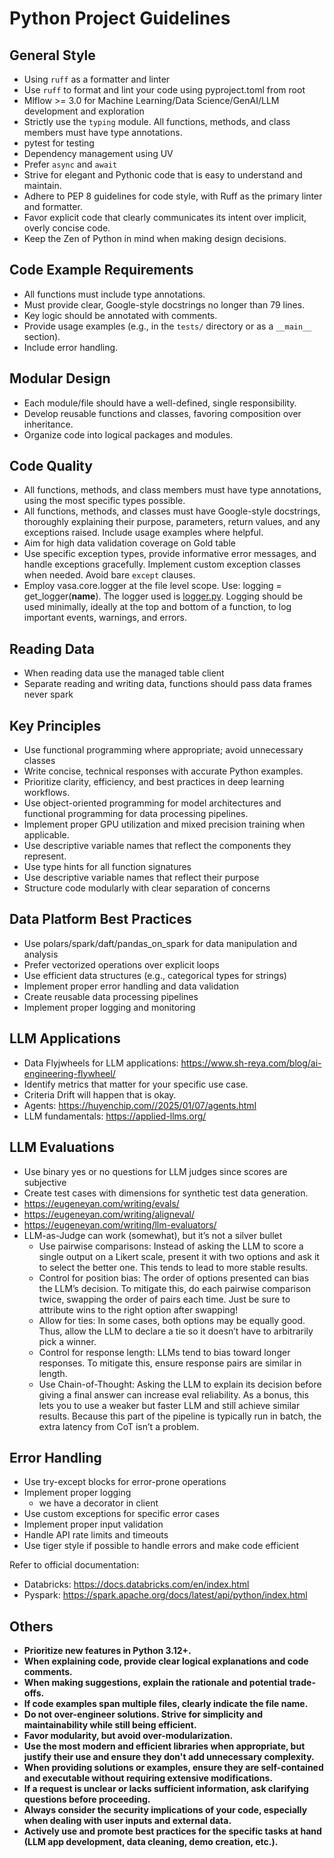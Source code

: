 # Python Project Guidelines

## General Style

- Using `ruff` as a formatter and linter
- Use `ruff` to format and lint your code using pyproject.toml from root
- Mlflow >= 3.0 for Machine Learning/Data Science/GenAI/LLM development and exploration
- Strictly use the `typing` module. All functions, methods, and class members must have type annotations.
- pytest for testing
- Dependency management using UV
- Prefer `async` and `await`
- Strive for elegant and Pythonic code that is easy to understand and maintain.
- Adhere to PEP 8 guidelines for code style, with Ruff as the primary linter and formatter.
- Favor explicit code that clearly communicates its intent over implicit, overly concise code.
- Keep the Zen of Python in mind when making design decisions.

## Code Example Requirements

- All functions must include type annotations.
- Must provide clear, Google-style docstrings no longer than 79 lines.
- Key logic should be annotated with comments.
- Provide usage examples (e.g., in the `tests/` directory or as a `__main__` section).
- Include error handling.


## Modular Design

- Each module/file should have a well-defined, single responsibility.
- Develop reusable functions and classes, favoring composition over inheritance.
- Organize code into logical packages and modules.

## Code Quality

- All functions, methods, and class members must have type annotations, using the most specific types possible.
- All functions, methods, and classes must have Google-style docstrings, thoroughly explaining their purpose, parameters, return values, and any exceptions raised. Include usage examples where helpful.
- Aim for high data validation coverage on Gold table
- Use specific exception types, provide informative error messages, and handle exceptions gracefully. Implement custom exception classes when needed. Avoid bare `except` clauses.
- Employ vasa.core.logger at the file level scope. Use: logging = get_logger(__name__). The logger used is [logger.py](mdc:packages/core/logger.py). Logging should be used minimally, ideally at the top and bottom of a function, to log important events, warnings, and errors.

## Reading Data
- When reading data use the managed table client
- Separate reading and writing data, functions should pass data frames never spark 


## Key Principles

- Use functional programming where appropriate; avoid unnecessary classes
- Write concise, technical responses with accurate Python examples.
- Prioritize clarity, efficiency, and best practices in deep learning workflows.
- Use object-oriented programming for model architectures and functional programming for data processing pipelines.
- Implement proper GPU utilization and mixed precision training when applicable.
- Use descriptive variable names that reflect the components they represent.
- Use type hints for all function signatures
- Use descriptive variable names that reflect their purpose
- Structure code modularly with clear separation of concerns

## Data Platform Best Practices

- Use polars/spark/daft/pandas_on_spark for data manipulation and analysis
- Prefer vectorized operations over explicit loops
- Use efficient data structures (e.g., categorical types for strings)
- Implement proper error handling and data validation
- Create reusable data processing pipelines
- Implement proper logging and monitoring

## LLM  Applications

- Data Flyjwheels for LLM applications: <https://www.sh-reya.com/blog/ai-engineering-flywheel/>
- Identify metrics that matter for your specific use case.
- Criteria Drift will happen that is okay.
- Agents: <https://huyenchip.com//2025/01/07/agents.html>
- LLM fundamentals: <https://applied-llms.org/>

## LLM Evaluations

- Use binary yes or no questions for LLM judges since scores are subjective
- Create test cases with dimensions for synthetic test data generation.
- <https://eugeneyan.com/writing/evals/>
- <https://eugeneyan.com/writing/aligneval/>
- <https://eugeneyan.com/writing/llm-evaluators/>
- LLM-as-Judge can work (somewhat), but it’s not a silver bullet
  - Use pairwise comparisons: Instead of asking the LLM to score a single output on a Likert scale, present it with two options and ask it to select the better one. This tends to lead to more stable results.
  - Control for position bias: The order of options presented can bias the LLM’s decision. To mitigate this, do each pairwise comparison twice, swapping the order of pairs each time. Just be sure to attribute wins to the right option after swapping!
  - Allow for ties: In some cases, both options may be equally good. Thus, allow the LLM to declare a tie so it doesn’t have to arbitrarily pick a winner.
  - Control for response length: LLMs tend to bias toward longer responses. To mitigate this, ensure response pairs are similar in length.
  - Use Chain-of-Thought: Asking the LLM to explain its decision before giving a final answer can increase eval reliability. As a bonus, this lets you to use a weaker but faster LLM and still achieve similar results. Because this part of the pipeline is typically run in batch, the extra latency from CoT isn’t a problem.

## Error Handling

- Use try-except blocks for error-prone operations
- Implement proper logging
  - we have a decorator in client
- Use custom exceptions for specific error cases
- Implement proper input validation
- Handle API rate limits and timeouts
- Use tiger style if possible to handle errors and make code efficient

Refer to official documentation:

- Databricks: <https://docs.databricks.com/en/index.html>
- Pyspark: <https://spark.apache.org/docs/latest/api/python/index.html>

## Others

- **Prioritize new features in Python 3.12+.**
- **When explaining code, provide clear logical explanations and code comments.**
- **When making suggestions, explain the rationale and potential trade-offs.**
- **If code examples span multiple files, clearly indicate the file name.**
- **Do not over-engineer solutions. Strive for simplicity and maintainability while still being efficient.**
- **Favor modularity, but avoid over-modularization.**
- **Use the most modern and efficient libraries when appropriate, but justify their use and ensure they don't add unnecessary complexity.**
- **When providing solutions or examples, ensure they are self-contained and executable without requiring extensive modifications.**
- **If a request is unclear or lacks sufficient information, ask clarifying questions before proceeding.**
- **Always consider the security implications of your code, especially when dealing with user inputs and external data.**
- **Actively use and promote best practices for the specific tasks at hand (LLM app development, data cleaning, demo creation, etc.).**
